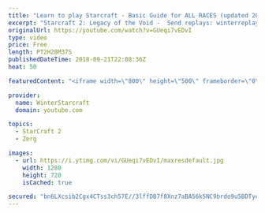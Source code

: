 ```yaml
---
title: "Learn to play Starcraft - Basic Guide for ALL RACES (updated 2017) #2"
excerpt: "Starcraft 2: Legacy of the Void -  Send replays: winterreplays@gmail.com ( -- Watch live at https://www.twitch.tv/wintergaming"
originalUrl: https://youtube.com/watch?v=GUeqi7vEDvI
type: video
price: Free
length: PT2H28M37S
publishedDateTime: 2018-09-21T22:08:36Z
heat: 50

featuredContent: "<iframe width=\"800\" height=\"500\" frameborder=\"0\" src=\"https://www.youtube.com/embed/GUeqi7vEDvI\" allow=\"accelerometer; autoplay; encrypted-media; gyroscope; picture-in-picture\" allowfullscreen></iframe>"

provider:
  name: WinterStarcraft
  domain: youtube.com

topics:
  - StarCraft 2
  - Zerg

images:
  - url: https://i.ytimg.com/vi/GUeqi7vEDvI/maxresdefault.jpg
    width: 1280
    height: 720
    isCached: true

secured: "bn6LXcsib2Cgx4CTss3ch57E//3lffDB7f8Xnz7aBA56k5NC9brdo9u5BDTyeBGwHykejU/sDUaB5Kpxe9m/PCHrgFSnRXFZqNtvVhyL6/prB4SItl/o0sduT8f5LGifm0S4yivGRy4QK7fouY83LZ/nfzF+ivIa/ZgTnNrQvEDoMNtGmtmWh3TviMtjYJs305o5i8xrFNfrMam5QOhiiWbj3cymV01cJ1jh8hDtqPfgyW35jM7Y6cbLZ7jtUEd0AOc7SYdfVFDExWw1fb1wSpj4TEUn048SFbPUL9FlGBNOYE4MhG3O+LPOiGo4Ib4drz0BhYqGbIZK84/sQOKvh6j4m6w6LCw+3kpQLCKfCd9oS97nkOaczOtgmJF3s3J+XZlakGh5vAi3a15bIvdSYdzyMRyK73ODHO9S+s5VMpA=;1rAwgcJiX++G7KlCwEP8bA=="
---
```


